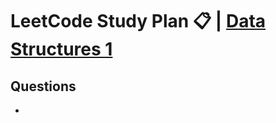 # LeetCode Study Plan 📋 | [Data Structures 1](https://leetcode.com/study-plan/data-structure/)

## Questions
- 
